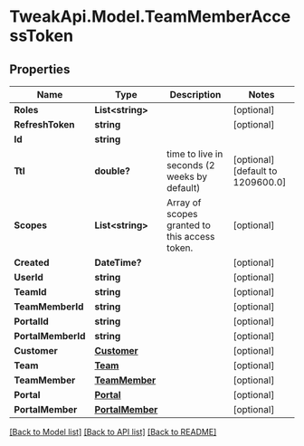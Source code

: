 # TweakApi.Model.TeamMemberAccessToken
## Properties

Name | Type | Description | Notes
------------ | ------------- | ------------- | -------------
**Roles** | **List&lt;string&gt;** |  | [optional] 
**RefreshToken** | **string** |  | [optional] 
**Id** | **string** |  | 
**Ttl** | **double?** | time to live in seconds (2 weeks by default) | [optional] [default to 1209600.0]
**Scopes** | **List&lt;string&gt;** | Array of scopes granted to this access token. | [optional] 
**Created** | **DateTime?** |  | [optional] 
**UserId** | **string** |  | [optional] 
**TeamId** | **string** |  | [optional] 
**TeamMemberId** | **string** |  | [optional] 
**PortalId** | **string** |  | [optional] 
**PortalMemberId** | **string** |  | [optional] 
**Customer** | [**Customer**](Customer.md) |  | [optional] 
**Team** | [**Team**](Team.md) |  | [optional] 
**TeamMember** | [**TeamMember**](TeamMember.md) |  | [optional] 
**Portal** | [**Portal**](Portal.md) |  | [optional] 
**PortalMember** | [**PortalMember**](PortalMember.md) |  | [optional] 

[[Back to Model list]](../README.md#documentation-for-models) [[Back to API list]](../README.md#documentation-for-api-endpoints) [[Back to README]](../README.md)


